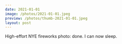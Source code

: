 ```yaml
---
date: 2021-01-01
image: /photos/2021-01-01.jpeg
preview: /photos/thumb-2021-01-01.jpeg
layout: post
---
```


High-effort NYE fireworks photo: done. I can now sleep.
